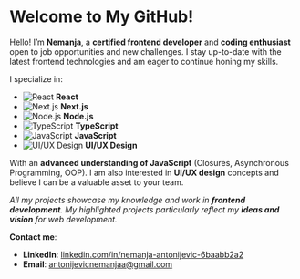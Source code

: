 # Welcome to My GitHub!

Hello! I’m **Nemanja**, a **certified frontend developer** and **coding enthusiast** open to job opportunities and new challenges. I stay up-to-date with the latest frontend technologies and am eager to continue honing my skills. 

I specialize in:
- ![React](https://img.shields.io/badge/React-20232A?style=for-the-badge&logo=react&logoColor=61DAFB) **React**
- ![Next.js](https://img.shields.io/badge/Next.js-000000?style=for-the-badge&logo=nextdotjs&logoColor=white) **Next.js**
- ![Node.js](https://img.shields.io/badge/Node.js-339933?style=for-the-badge&logo=nodedotjs&logoColor=white) **Node.js**
- ![TypeScript](https://img.shields.io/badge/TypeScript-007ACC?style=for-the-badge&logo=typescript&logoColor=white) **TypeScript**
- ![JavaScript](https://img.shields.io/badge/JavaScript-F7DF1E?style=for-the-badge&logo=javascript&logoColor=black) **JavaScript**
- ![UI/UX Design](https://img.shields.io/badge/UI%2FUX-Design-FFA500?style=for-the-badge&logo=figma&logoColor=white) **UI/UX Design**

With an **advanced understanding of JavaScript** (Closures, Asynchronous Programming, OOP). I am also interested in **UI/UX design** concepts and believe I can be a valuable asset to your team.

*All my projects showcase my knowledge and work in **frontend development**. My highlighted projects particularly reflect my **ideas and vision** for web development.*

**Contact me**:
- **LinkedIn**: [linkedin.com/in/nemanja-antonijevic-6baabb2a2](https://www.linkedin.com/in/nemanja-antonijevic-6baabb2a2/)
- **Email**: antonijevicnemanjaa@gmail.com

